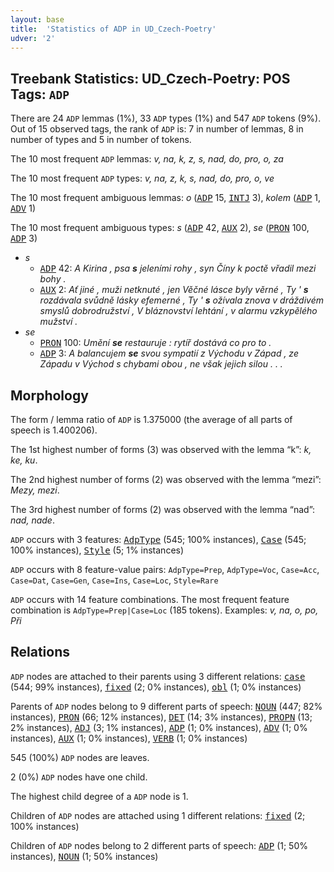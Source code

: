 ```yaml
---
layout: base
title:  'Statistics of ADP in UD_Czech-Poetry'
udver: '2'
---
```


## Treebank Statistics: UD_Czech-Poetry: POS Tags: `ADP`

There are 24 `ADP` lemmas (1%), 33 `ADP` types (1%) and 547 `ADP` tokens (9%).
Out of 15 observed tags, the rank of `ADP` is: 7 in number of lemmas, 8 in number of types and 5 in number of tokens.

The 10 most frequent `ADP` lemmas: <em>v, na, k, z, s, nad, do, pro, o, za</em>

The 10 most frequent `ADP` types:  <em>v, na, z, k, s, nad, do, pro, o, ve</em>

The 10 most frequent ambiguous lemmas: <em>o</em> (<tt><a href="cs_poetry-pos-ADP.html">ADP</a></tt> 15, <tt><a href="cs_poetry-pos-INTJ.html">INTJ</a></tt> 3), <em>kolem</em> (<tt><a href="cs_poetry-pos-ADP.html">ADP</a></tt> 1, <tt><a href="cs_poetry-pos-ADV.html">ADV</a></tt> 1)

The 10 most frequent ambiguous types:  <em>s</em> (<tt><a href="cs_poetry-pos-ADP.html">ADP</a></tt> 42, <tt><a href="cs_poetry-pos-AUX.html">AUX</a></tt> 2), <em>se</em> (<tt><a href="cs_poetry-pos-PRON.html">PRON</a></tt> 100, <tt><a href="cs_poetry-pos-ADP.html">ADP</a></tt> 3)


* <em>s</em>
  * <tt><a href="cs_poetry-pos-ADP.html">ADP</a></tt> 42: <em>A Kirina , psa <b>s</b> jeleními rohy , syn Číny k poctě vřadil mezi bohy .</em>
  * <tt><a href="cs_poetry-pos-AUX.html">AUX</a></tt> 2: <em>Ať jiné , muži netknuté , jen Věčné lásce byly věrné , Ty ' <b>s</b> rozdávala svůdně lásky efemerné , Ty ' <b>s</b> ožívala znova v dráždivém smyslů dobrodružství , V bláznovství lehtání , v alarmu vzkypělého mužství .</em>
* <em>se</em>
  * <tt><a href="cs_poetry-pos-PRON.html">PRON</a></tt> 100: <em>Umění <b>se</b> restauruje : rytíř dostává co pro to .</em>
  * <tt><a href="cs_poetry-pos-ADP.html">ADP</a></tt> 3: <em>A balancujem <b>se</b> svou sympatií z Východu v Západ , ze Západu v Východ s chybami obou , ne však jejich silou . . .</em>

## Morphology

The form / lemma ratio of `ADP` is 1.375000 (the average of all parts of speech is 1.400206).

The 1st highest number of forms (3) was observed with the lemma “k”: <em>k, ke, ku</em>.

The 2nd highest number of forms (2) was observed with the lemma “mezi”: <em>Mezy, mezi</em>.

The 3rd highest number of forms (2) was observed with the lemma “nad”: <em>nad, nade</em>.

`ADP` occurs with 3 features: <tt><a href="cs_poetry-feat-AdpType.html">AdpType</a></tt> (545; 100% instances), <tt><a href="cs_poetry-feat-Case.html">Case</a></tt> (545; 100% instances), <tt><a href="cs_poetry-feat-Style.html">Style</a></tt> (5; 1% instances)

`ADP` occurs with 8 feature-value pairs: `AdpType=Prep`, `AdpType=Voc`, `Case=Acc`, `Case=Dat`, `Case=Gen`, `Case=Ins`, `Case=Loc`, `Style=Rare`

`ADP` occurs with 14 feature combinations.
The most frequent feature combination is `AdpType=Prep|Case=Loc` (185 tokens).
Examples: <em>v, na, o, po, Při</em>


## Relations

`ADP` nodes are attached to their parents using 3 different relations: <tt><a href="cs_poetry-dep-case.html">case</a></tt> (544; 99% instances), <tt><a href="cs_poetry-dep-fixed.html">fixed</a></tt> (2; 0% instances), <tt><a href="cs_poetry-dep-obl.html">obl</a></tt> (1; 0% instances)

Parents of `ADP` nodes belong to 9 different parts of speech: <tt><a href="cs_poetry-pos-NOUN.html">NOUN</a></tt> (447; 82% instances), <tt><a href="cs_poetry-pos-PRON.html">PRON</a></tt> (66; 12% instances), <tt><a href="cs_poetry-pos-DET.html">DET</a></tt> (14; 3% instances), <tt><a href="cs_poetry-pos-PROPN.html">PROPN</a></tt> (13; 2% instances), <tt><a href="cs_poetry-pos-ADJ.html">ADJ</a></tt> (3; 1% instances), <tt><a href="cs_poetry-pos-ADP.html">ADP</a></tt> (1; 0% instances), <tt><a href="cs_poetry-pos-ADV.html">ADV</a></tt> (1; 0% instances), <tt><a href="cs_poetry-pos-AUX.html">AUX</a></tt> (1; 0% instances), <tt><a href="cs_poetry-pos-VERB.html">VERB</a></tt> (1; 0% instances)

545 (100%) `ADP` nodes are leaves.

2 (0%) `ADP` nodes have one child.

The highest child degree of a `ADP` node is 1.

Children of `ADP` nodes are attached using 1 different relations: <tt><a href="cs_poetry-dep-fixed.html">fixed</a></tt> (2; 100% instances)

Children of `ADP` nodes belong to 2 different parts of speech: <tt><a href="cs_poetry-pos-ADP.html">ADP</a></tt> (1; 50% instances), <tt><a href="cs_poetry-pos-NOUN.html">NOUN</a></tt> (1; 50% instances)

